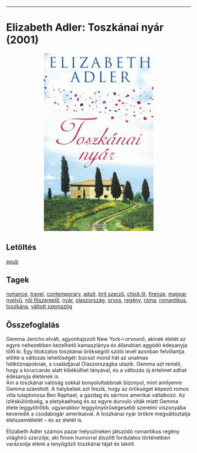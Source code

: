 <hr/>

# <a name="id_1211">Elizabeth Adler: Toszkánai nyár (2001)</a>
<center><img src="https://github.com/BercziSandor/calibre_lib/raw/main/main/Elizabeth%20Adler/Toszkanai%20nyar%20%281211%29/cover.jpg" alt="cover" width="300"/></center>

## Letöltés
[epub](https://github.com/BercziSandor/calibre_lib/raw/main/main/Elizabeth%20Adler/Toszkanai%20nyar%20%281211%29/Toszkanai%20nyar%20-%20Elizabeth%20Adler.epub)

## Tagek
[romance](https://github.com/berczisandor/calibre_lib/blob/main/main/_tags/romance.md), [travel](https://github.com/berczisandor/calibre_lib/blob/main/main/_tags/travel.md), [contemporary](https://github.com/berczisandor/calibre_lib/blob/main/main/_tags/contemporary.md), [adult](https://github.com/berczisandor/calibre_lib/blob/main/main/_tags/adult.md), [brit szerző](https://github.com/berczisandor/calibre_lib/blob/main/main/_tags/brit%20szerz%c5%91.md), [chick lit](https://github.com/berczisandor/calibre_lib/blob/main/main/_tags/chick%20lit.md), [firenze](https://github.com/berczisandor/calibre_lib/blob/main/main/_tags/firenze.md), [magyar nyelvű](https://github.com/berczisandor/calibre_lib/blob/main/main/_tags/magyar%20nyelv%c5%b1.md), [női főszereplő](https://github.com/berczisandor/calibre_lib/blob/main/main/_tags/n%c5%91i%20f%c5%91szerepl%c5%91.md), [nyár](https://github.com/berczisandor/calibre_lib/blob/main/main/_tags/ny%c3%a1r.md), [olaszország](https://github.com/berczisandor/calibre_lib/blob/main/main/_tags/olaszorsz%c3%a1g.md), [orvos](https://github.com/berczisandor/calibre_lib/blob/main/main/_tags/orvos.md), [regény](https://github.com/berczisandor/calibre_lib/blob/main/main/_tags/reg%c3%a9ny.md), [róma](https://github.com/berczisandor/calibre_lib/blob/main/main/_tags/r%c3%b3ma.md), [romantikus](https://github.com/berczisandor/calibre_lib/blob/main/main/_tags/romantikus.md), [toszkána](https://github.com/berczisandor/calibre_lib/blob/main/main/_tags/toszk%c3%a1na.md), [váltott szemszög](https://github.com/berczisandor/calibre_lib/blob/main/main/_tags/v%c3%a1ltott%20szemsz%c3%b6g.md)

## Összefoglalás
<div>
<p>Gemma ​Jericho elvált, agyonhajszolt New York-i orvosnő, akinek életét az egyre nehezebben kezelhető kamaszlánya és állandóan aggódó édesanyja tölti ki. Egy titokzatos toszkánai örökségről szóló levél azonban felvillantja előtte a változás lehetőségét: búcsút mond hát az unalmas hétköznapoknak, s családjával Olaszországba utazik. Gemma azt reméli, hogy a kiruccanás alatt kibékülhet lányával, és a változás új értelmet adhat édesanyja életének is.<br>Ám a toszkánai valóság sokkal bonyolultabbnak bizonyul, mint amilyenre Gemma számított. A helybeliek azt hiszik, hogy az örökséget képező romos villa tulajdonosa Ben Raphael, a gazdag és sármos amerikai vállalkozó. Az ízléskülönbség, a pletykaéhség és az egyre durvuló viták miatt Gemma élete leggyötrőbb, ugyanakkor leggyönyörűségesebb szerelmi viszonyába keveredik a csodabogár amerikaival. A toszkánai nyár örökre megváltoztatja életszemléletét – és az életét is. </p>
<p>Elizabeth Adler számos pazar helyszíneken játszódó romantikus regény világhírű szerzője, aki finom humorral átszőtt fordulatos történetben varázsolja elénk a lenyűgöző toszkánai tájat és lakóit.</p></div>


